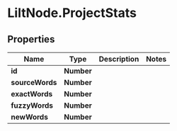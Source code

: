 # LiltNode.ProjectStats

## Properties

Name | Type | Description | Notes
------------ | ------------- | ------------- | -------------
**id** | **Number** |  | 
**sourceWords** | **Number** |  | 
**exactWords** | **Number** |  | 
**fuzzyWords** | **Number** |  | 
**newWords** | **Number** |  | 


